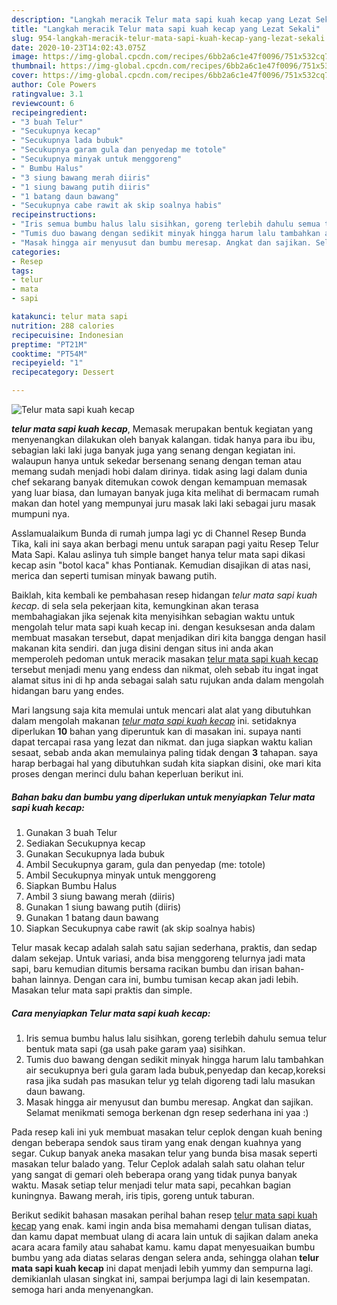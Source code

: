 ```yaml
---
description: "Langkah meracik Telur mata sapi kuah kecap yang Lezat Sekali"
title: "Langkah meracik Telur mata sapi kuah kecap yang Lezat Sekali"
slug: 954-langkah-meracik-telur-mata-sapi-kuah-kecap-yang-lezat-sekali
date: 2020-10-23T14:02:43.075Z
image: https://img-global.cpcdn.com/recipes/6bb2a6c1e47f0096/751x532cq70/telur-mata-sapi-kuah-kecap-foto-resep-utama.jpg
thumbnail: https://img-global.cpcdn.com/recipes/6bb2a6c1e47f0096/751x532cq70/telur-mata-sapi-kuah-kecap-foto-resep-utama.jpg
cover: https://img-global.cpcdn.com/recipes/6bb2a6c1e47f0096/751x532cq70/telur-mata-sapi-kuah-kecap-foto-resep-utama.jpg
author: Cole Powers
ratingvalue: 3.1
reviewcount: 6
recipeingredient:
- "3 buah Telur"
- "Secukupnya kecap"
- "Secukupnya lada bubuk"
- "Secukupnya garam gula dan penyedap me totole"
- "Secukupnya minyak untuk menggoreng"
- " Bumbu Halus"
- "3 siung bawang merah diiris"
- "1 siung bawang putih diiris"
- "1 batang daun bawang"
- "Secukupnya cabe rawit ak skip soalnya habis"
recipeinstructions:
- "Iris semua bumbu halus lalu sisihkan, goreng terlebih dahulu semua telur bentuk mata sapi (ga usah pake garam yaa) sisihkan."
- "Tumis duo bawang dengan sedikit minyak hingga harum lalu tambahkan air secukupnya beri gula garam lada bubuk,penyedap dan kecap,koreksi rasa jika sudah pas masukan telur yg telah digoreng tadi lalu masukan daun bawang."
- "Masak hingga air menyusut dan bumbu meresap. Angkat dan sajikan. Selamat menikmati semoga berkenan dgn resep sederhana ini yaa :)"
categories:
- Resep
tags:
- telur
- mata
- sapi

katakunci: telur mata sapi 
nutrition: 288 calories
recipecuisine: Indonesian
preptime: "PT21M"
cooktime: "PT54M"
recipeyield: "1"
recipecategory: Dessert

---
```



![Telur mata sapi kuah kecap](https://img-global.cpcdn.com/recipes/6bb2a6c1e47f0096/751x532cq70/telur-mata-sapi-kuah-kecap-foto-resep-utama.jpg)

<b><i>telur mata sapi kuah kecap</i></b>, Memasak merupakan bentuk kegiatan yang menyenangkan dilakukan oleh banyak kalangan. tidak hanya para ibu ibu, sebagian laki laki juga banyak juga yang senang dengan kegiatan ini. walaupun hanya untuk sekedar bersenang senang dengan teman atau memang sudah menjadi hobi dalam dirinya. tidak asing lagi dalam dunia chef sekarang banyak ditemukan cowok dengan kemampuan memasak yang luar biasa, dan lumayan banyak juga kita melihat di bermacam rumah makan dan hotel yang mempunyai juru masak laki laki sebagai juru masak mumpuni nya.

Asslamualaikum Bunda di rumah jumpa lagi yc di Channel Resep Bunda Tika, kali ini saya akan berbagi menu untuk sarapan pagi yaitu Resep Telur Mata Sapi. Kalau aslinya tuh simple banget hanya telur mata sapi dikasi kecap asin &#34;botol kaca&#34; khas Pontianak. Kemudian disajikan di atas nasi, merica dan seperti tumisan minyak bawang putih.

Baiklah, kita kembali ke pembahasan resep hidangan <i>telur mata sapi kuah kecap</i>. di sela sela pekerjaan kita, kemungkinan akan terasa membahagiakan jika sejenak kita menyisihkan sebagian waktu untuk mengolah telur mata sapi kuah kecap ini. dengan kesuksesan anda dalam membuat masakan tersebut, dapat menjadikan diri kita bangga dengan hasil makanan kita sendiri. dan juga disini dengan situs ini anda akan memperoleh pedoman untuk meracik masakan <u>telur mata sapi kuah kecap</u> tersebut menjadi menu yang endess dan nikmat, oleh sebab itu ingat ingat alamat situs ini di hp anda sebagai salah satu rujukan anda dalam mengolah hidangan baru yang endes.


Mari langsung saja kita memulai untuk mencari alat alat yang dibutuhkan dalam mengolah makanan <u><i>telur mata sapi kuah kecap</i></u> ini. setidaknya diperlukan <b>10</b> bahan yang diperuntuk kan di masakan ini. supaya nanti dapat tercapai rasa yang lezat dan nikmat. dan juga siapkan waktu kalian sesaat, sebab anda akan memulainya paling tidak dengan <b>3</b> tahapan. saya harap berbagai hal yang dibutuhkan sudah kita siapkan disini, oke mari kita proses dengan merinci dulu bahan keperluan berikut ini.

<!--inarticleads1-->

##### Bahan baku dan bumbu yang diperlukan untuk menyiapkan Telur mata sapi kuah kecap:

1. Gunakan 3 buah Telur
1. Sediakan Secukupnya kecap
1. Gunakan Secukupnya lada bubuk
1. Ambil Secukupnya garam, gula dan penyedap (me: totole)
1. Ambil Secukupnya minyak untuk menggoreng
1. Siapkan  Bumbu Halus
1. Ambil 3 siung bawang merah (diiris)
1. Gunakan 1 siung bawang putih (diiris)
1. Gunakan 1 batang daun bawang
1. Siapkan Secukupnya cabe rawit (ak skip soalnya habis)


Telur masak kecap adalah salah satu sajian sederhana, praktis, dan sedap dalam sekejap. Untuk variasi, anda bisa menggoreng telurnya jadi mata sapi, baru kemudian ditumis bersama racikan bumbu dan irisan bahan-bahan lainnya. Dengan cara ini, bumbu tumisan kecap akan jadi lebih. Masakan telur mata sapi praktis dan simple. 

<!--inarticleads2-->

##### Cara menyiapkan Telur mata sapi kuah kecap:

1. Iris semua bumbu halus lalu sisihkan, goreng terlebih dahulu semua telur bentuk mata sapi (ga usah pake garam yaa) sisihkan.
1. Tumis duo bawang dengan sedikit minyak hingga harum lalu tambahkan air secukupnya beri gula garam lada bubuk,penyedap dan kecap,koreksi rasa jika sudah pas masukan telur yg telah digoreng tadi lalu masukan daun bawang.
1. Masak hingga air menyusut dan bumbu meresap. Angkat dan sajikan. Selamat menikmati semoga berkenan dgn resep sederhana ini yaa :)


Pada resep kali ini yuk membuat masakan telur ceplok dengan kuah bening dengan beberapa sendok saus tiram yang enak dengan kuahnya yang segar. Cukup banyak aneka masakan telur yang bunda bisa masak seperti masakan telur balado yang. Telur Ceplok adalah salah satu olahan telur yang sangat di gemari oleh beberapa orang yang tidak punya banyak waktu. Masak setiap telur menjadi telur mata sapi, pecahkan bagian kuningnya. Bawang merah, iris tipis, goreng untuk taburan. 

Berikut sedikit bahasan masakan perihal bahan resep <u>telur mata sapi kuah kecap</u> yang enak. kami ingin anda bisa memahami dengan tulisan diatas, dan kamu dapat membuat ulang di acara lain untuk di sajikan dalam aneka acara acara family atau sahabat kamu. kamu dapat menyesuaikan bumbu bumbu yang ada diatas selaras dengan selera anda, sehingga olahan <b>telur mata sapi kuah kecap</b> ini dapat menjadi lebih yummy dan sempurna lagi. demikianlah ulasan singkat ini, sampai berjumpa lagi di lain kesempatan. semoga hari anda menyenangkan.
